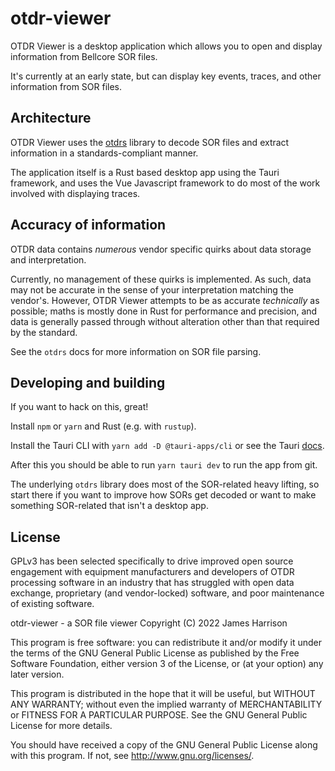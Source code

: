 # otdr-viewer

OTDR Viewer is a desktop application which allows you to open and display information from Bellcore SOR files.

It's currently at an early state, but can display key events, traces, and other information from SOR files.

## Architecture

OTDR Viewer uses the [otdrs](https://github.com/JamesHarrison/otdrs) library to decode SOR files and extract information in a standards-compliant manner.

The application itself is a Rust based desktop app using the Tauri framework, and uses the Vue Javascript framework to do most of the work involved with displaying traces.

## Accuracy of information

OTDR data contains *numerous* vendor specific quirks about data storage and interpretation.

Currently, no management of these quirks is implemented. As such, data may not be accurate in the sense of your interpretation matching the vendor's. However, OTDR Viewer attempts to be as accurate *technically* as possible; maths is mostly done in Rust for performance and precision, and data is generally passed through without alteration other than that required by the standard.

See the `otdrs` docs for more information on SOR file parsing.

## Developing and building

If you want to hack on this, great!

Install `npm` or `yarn` and Rust (e.g. with `rustup`).

Install the Tauri CLI with `yarn add -D @tauri-apps/cli` or see the Tauri [docs](https://tauri.app/v1/guides/getting-started/setup/vite).

After this you should be able to run `yarn tauri dev` to run the app from git.

The underlying `otdrs` library does most of the SOR-related heavy lifting, so start there if you want to improve how SORs get decoded or want to make something SOR-related that isn't a desktop app.

## License

GPLv3 has been selected specifically to drive improved open source engagement with equipment manufacturers and developers of OTDR processing software in an industry that has struggled with open data exchange, proprietary (and vendor-locked) software, and poor maintenance of existing software.

otdr-viewer - a SOR file viewer
Copyright (C) 2022 James Harrison

This program is free software: you can redistribute it and/or modify
it under the terms of the GNU General Public License as published by
the Free Software Foundation, either version 3 of the License, or
(at your option) any later version.

This program is distributed in the hope that it will be useful,
but WITHOUT ANY WARRANTY; without even the implied warranty of
MERCHANTABILITY or FITNESS FOR A PARTICULAR PURPOSE.  See the
GNU General Public License for more details.

You should have received a copy of the GNU General Public License
along with this program.  If not, see <http://www.gnu.org/licenses/>.
